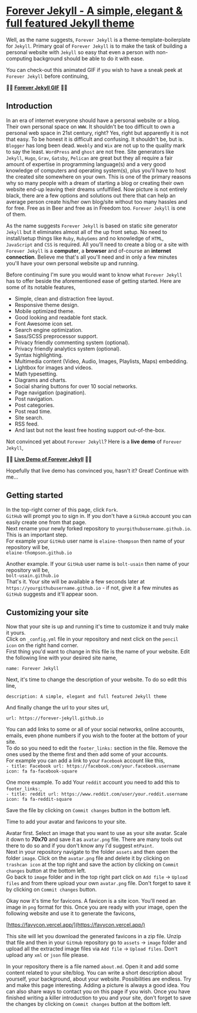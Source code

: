 # [Forever Jekyll - A simple, elegant & full featured Jekyll theme](https://forever-jekyll.github.io)
Well, as the name suggests, `Forever Jekyll` is a theme-template-boilerplate for `Jekyll`. Primary goal of `Forever Jekyll` is to make the task of building a personal website with `Jekyll` so easy that even a person with non-computing background should be able to do it with ease.  

You can check-out this animated GIF if you wish to have a sneak peek at `Forever Jekyll` before continuing,  

:trumpet::trumpet: [**Forever Jekyll GIF**](https://i.imgur.com/a6r9sIE.gif) :trumpet::trumpet:  

## Introduction
In an era of internet everyone should have a personal website or a blog. Their own personal space on `WWW`. It shouldn't be too difficult to own a personal web space in 21st century, right? Yes, right but apparently it is not that easy. To be honest it is difficult and confusing. It shouldn't be, but is. `Blogger` has long been dead. `Weebly` and `Wix` are not up to the quality mark to say the least. `WordPress` and `ghost` are not free. Site generators like `Jekyll`, `Hugo`, `Grav`, `Gatsby`, `Pelican` are great but they all require a fair amount of expertise in programming language(s) and a very good knowledge of computers and operating system(s), plus you'll have to host the created site somewhere on your own. This is one of the primary reasons why so many people with a dream of starting a blog or creating their own website end-up leaving their dreams unfulfilled. Now picture is not entirely black, there are a few options and solutions out there that can help an average person create his/her own blog/site without too many hassles and for free. Free as in Beer and free as in Freedom too. `Forever Jekyll` is one of them.  

As the name suggests `Forever Jekyll` is based on static site generator `Jekyll` but it eliminates almost all of the up front setup. No need to install/setup things like `Ruby`, `RubyGems` and no knowledge of `HTML`, `JavaScript` and `CSS` is required. All you'll need to create a blog or a site with `Forever Jekyll` is a **computer**, a **browser** and of-course an **internet connection**. Believe me that's all you'll need and in only a few minutes you'll have your own personal website up and running.  

Before continuing I'm sure you would want to know what `Forever Jekyll` has to offer beside the aforementioned ease of getting started. Here are some of its notable features,  
- Simple, clean and distraction free layout.  
- Responsive theme design.  
- Mobile optimized theme.  
- Good looking and readable font stack.  
- Font Awesome icon set.  
- Search engine optimization.  
- Sass/SCSS preprocessor support.  
- Privacy friendly commenting system (optional).  
- Privacy friendly analytics system (optional).  
- Syntax highlighting.  
- Multimedia content (Video, Audio, Images, Playlists, Maps) embedding.  
- Lightbox for images and videos.  
- Math typesetting.  
- Diagrams and charts.  
- Social sharing buttons for over 10 social networks.  
- Page navigation (pagination).  
- Post navigation.  
- Post categories.  
- Post read time.  
- Site search.  
- RSS feed.  
- And last but not the least free hosting support out-of-the-box.  

Not convinced yet about `Forever Jekyll`? Here is a **live demo** of `Forever Jekyll`,  

:trumpet::trumpet: [**Live Demo of Forever Jekyll**](https://forever-jekyll.github.io) :trumpet::trumpet:  

Hopefully that live demo has convinced you, hasn't it? Great! Continue with me...  

## Getting started
In the top-right corner of this page, click `Fork`.  
`GitHub` will prompt you to sign in. If you don't have a `GitHub` account you can easily create one from that page.  
Next rename your newly forked repository to `yourgithubusername.github.io`. This is an important step.  
For example your `GitHub` user name is `elaine-thompson` then name of your repository will be,  
`elaine-thompson.github.io`  

Another example. If your `GitHub` user name is `bolt-usain` then name of your repository will be,  
`bolt-usain.github.io`  
That's it. Your site will be available a few seconds later at `https://yourgithubusername.github.io` - if not, give it a few minutes as `GitHub` suggests and it'll appear soon.  

## Customizing your site
Now that your site is up and running it's time to customize it and truly make it yours.  
Click on `_config.yml` file in your repository and next click on the `pencil icon` on the right hand corner.  
First thing you'd want to change in this file is the name of your website. Edit the following line with your desired site name,  
```
name: Forever Jekyll
```  

Next, it's time to change the description of your website. To do so edit this line,  
```
description: A simple, elegant and full featured Jekyll theme
```
And finally change the url to your sites url,  
```
url: https://forever-jekyll.github.io
```  

You can add links to some or all of your social networks, online accounts, emails, even phone numbers if you wish to the footer at the bottom of your site.  
To do so you need to edit the `footer_links:` section in the file. Remove the ones used by the theme first and then add some of your accounts.  
For example you can add a link to your `Facebook` account like this,  
  `- title: Facebook
    url: https://facebook.com/your.facebook.username
    icon: fa fa-facebook-square`

One more example. To add Your `reddit` account you need to add this to `footer_links:`,  
  `- title: reddit
    url: https://www.reddit.com/user/your.reddit.username
    icon: fa fa-reddit-square`  
    
Save the file by clicking on `Commit changes` button in the bottom left.  

Time to add your avatar and favicons to your site.  

Avatar first. Select an image that you want to use as your site avatar. Scale it down to **70x70** and save it as  `avatar.png` file. There are many tools out there to do so and if you don't know any I'd suggest `mtPaint`.  
Next in your repository navigate to the folder `assets` and then open the folder `image`. Click on the `avatar.png` file and delete it by clicking on `trashcan icon` at the top right and save the action by clicking on `Commit changes` button at the bottom left.  
Go back to `image` folder and in the top right part click on `Add file` -> `Upload files` and from there upload your own `avatar.png` file. Don't forget to save it by clicking on `Commit changes` button.  

Okay now it's time for favicons. A favicon is a site icon. You'll need an image in `png` format for this. Once you are ready with your image, open the following website and use it to generate the favicons,  

[https://favycon.vercel.app/](https://favycon.vercel.app/)  

This site will let you download the generated favicons in a zip file. Unzip that file and then in your `GitHub` repository go to `assets` -> `image` folder and upload all the extracted image files via `Add file` -> `Upload files`. Don't upload any `xml` or `json` file please.  

In your repository there is a file named `about.md`. Open it and add some content related to your site/blog. You can write a short description about yourself, your background, about your website. Possibilities are endless. Try and make this page interesting. Adding a picture is always a good idea. You can also share ways to contact you on this page if you wish. Once you have finished writing a killer introduction to you and your site, don't forget to save the changes by clicking on `Commit changes` button at the bottom left.  

